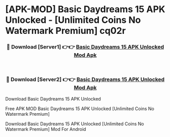 # [APK-MOD] Basic Daydreams 15 APK Unlocked - [Unlimited Coins No Watermark Premium] cq02r



<div align="center">
<h3>🔴 Download [Server1] 👉👉 <a href="https://momento.my/?title=Basic_Daydreams_15_APK_Unlocked">Basic Daydreams 15 APK Unlocked Mod Apk</a></h3><br>

<h3>🔴 Download [Server2] 👉👉 <a href="https://momento.my/?title=Basic_Daydreams_15_APK_Unlocked">Basic Daydreams 15 APK Unlocked Mod Apk</a></h3>
</div>



Download Basic Daydreams 15 APK Unlocked 

Free APK MOD Basic Daydreams 15 APK Unlocked [Unlimited Coins No Watermark Premium]

Download Basic Daydreams 15 APK Unlocked [Unlimited Coins No Watermark Premium] Mod For Android
